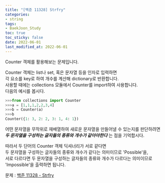 ```yaml
---
title: "[백준 11328] Strfry"
categories: 
- string
tags:
- BaekJoon_Study
toc: true
toc_sticky: false
date: 2022-06-01
last_modified_at: 2022-06-01
---
```


Counter 객체를 활용해보는 문제입니다.

Counter 객체는 list나 set, 혹은 문자열 등을 인자로 입력하면  
각 요소를 key로 하여 개수를 계산해 dictionary로 반환합니다.  
사용할 때에는 collections 모듈에서 Counter를 import하여 사용합니다.  
다음의 예시를 봅시다.  
```python
>>>from collections import Counter
>>>a = [1,1,1,2,2,3,4]
>>>b = Counter(a)
>>>b
Counter({1: 3, 2: 2, 3: 1, 4: 1})
```
어떤 문자열을 무작위로 재배열하여 새로운 문자열을 만들어낼 수 있는지를 판단하려면  
**_두 문자열을 구성하는 글자들의 종류와 개수가 같아야한다_** 는 점을 기억합시다.  

따라서 두 단어의 Counter 객체 딕셔너리가 서로 같다면  
두 문자열을 구성하는 글자들의 종류와 개수가 같다는 의미이므로 'Possible'을,  
서로 다르다면 두 문자열을 구성하는 글자들의 종류와 개수가 다르다는 의미이므로  
'Impossible'을 출력하면 됩니다.

문제 : [백준 11328 - Strfry](https://www.acmicpc.net/problem/11328)

<script src="https://gist.github.com/Ryumaker/c3f7a7d5270d798d06bfb1327f302992.js"></script>


